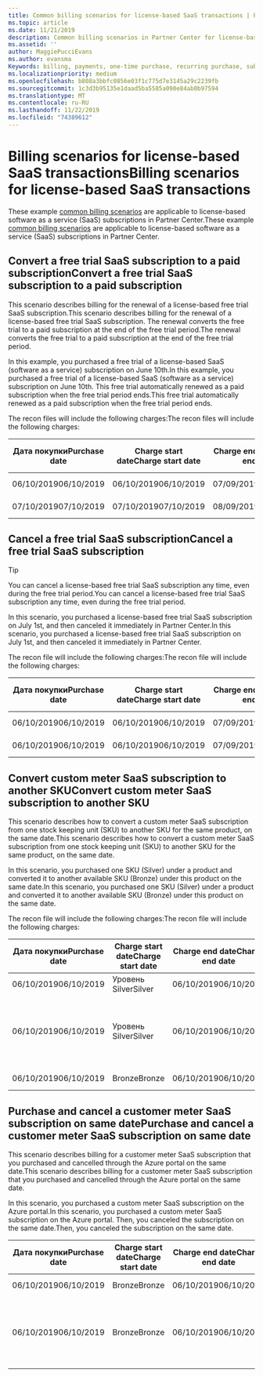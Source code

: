 ```yaml
---
title: Common billing scenarios for license-based SaaS transactions | Partner Center
ms.topic: article
ms.date: 11/21/2019
description: Common billing scenarios in Partner Center for license-based SaaS transactions.
ms.assetid: ''
author: MaggiePucciEvans
ms.author: evansma
Keywords: billing, payments, one-time purchase, recurring purchase, subscriptions, seats
ms.localizationpriority: medium
ms.openlocfilehash: b808a3bbfc0856e03f1c775d7e3145a29c2239fb
ms.sourcegitcommit: 1c3d3b95135e1daad5ba5585a090e84ab0b97594
ms.translationtype: MT
ms.contentlocale: ru-RU
ms.lasthandoff: 11/22/2019
ms.locfileid: "74389612"
---
```

# <a name="billing-scenarios-for-license-based-saas-transactions"></a><span data-ttu-id="abb61-104">Billing scenarios for license-based SaaS transactions</span><span class="sxs-lookup"><span data-stu-id="abb61-104">Billing scenarios for license-based SaaS transactions</span></span>

<span data-ttu-id="abb61-105">These example [common billing scenarios](common-billing-scenarios.md) are applicable to license-based software as a service (SaaS) subscriptions in Partner Center.</span><span class="sxs-lookup"><span data-stu-id="abb61-105">These example [common billing scenarios](common-billing-scenarios.md) are applicable to license-based software as a service (SaaS) subscriptions in Partner Center.</span></span>

## <a name="convert-a-free-trial-saas-subscription-to-a-paid-subscription"></a><span data-ttu-id="abb61-106">Convert a free trial SaaS subscription to a paid subscription</span><span class="sxs-lookup"><span data-stu-id="abb61-106">Convert a free trial SaaS subscription to a paid subscription</span></span>

<span data-ttu-id="abb61-107">This scenario describes billing for the renewal of a license-based free trial SaaS subscription.</span><span class="sxs-lookup"><span data-stu-id="abb61-107">This scenario describes billing for the renewal of a license-based free trial SaaS subscription.</span></span> <span data-ttu-id="abb61-108">The renewal converts the free trial to a paid subscription at the end of the free trial period.</span><span class="sxs-lookup"><span data-stu-id="abb61-108">The renewal converts the free trial to a paid subscription at the end of the free trial period.</span></span>

<span data-ttu-id="abb61-109">In this example, you purchased a free trial of a license-based SaaS (software as a service) subscription on June 10th.</span><span class="sxs-lookup"><span data-stu-id="abb61-109">In this example, you purchased a free trial of a license-based SaaS (software as a service) subscription on June 10th.</span></span> <span data-ttu-id="abb61-110">This free trial automatically renewed as a paid subscription when the free trial period ends.</span><span class="sxs-lookup"><span data-stu-id="abb61-110">This free trial automatically renewed as a paid subscription when the free trial period ends.</span></span>

<span data-ttu-id="abb61-111">The recon files will include the following charges:</span><span class="sxs-lookup"><span data-stu-id="abb61-111">The recon files will include the following charges:</span></span>

| <span data-ttu-id="abb61-112">Дата покупки</span><span class="sxs-lookup"><span data-stu-id="abb61-112">Purchase date</span></span> | <span data-ttu-id="abb61-113">Charge start date</span><span class="sxs-lookup"><span data-stu-id="abb61-113">Charge start date</span></span> | <span data-ttu-id="abb61-114">Charge end date</span><span class="sxs-lookup"><span data-stu-id="abb61-114">Charge end date</span></span> | <span data-ttu-id="abb61-115">Цена за единицу</span><span class="sxs-lookup"><span data-stu-id="abb61-115">Unit price</span></span> | <span data-ttu-id="abb61-116">Unit quantity</span><span class="sxs-lookup"><span data-stu-id="abb61-116">Unit quantity</span></span> | <span data-ttu-id="abb61-117">Total amount</span><span class="sxs-lookup"><span data-stu-id="abb61-117">Total amount</span></span> | <span data-ttu-id="abb61-118">Тип оплаты</span><span class="sxs-lookup"><span data-stu-id="abb61-118">Charge type</span></span> | <span data-ttu-id="abb61-119">Subscription description</span><span class="sxs-lookup"><span data-stu-id="abb61-119">Subscription description</span></span> |
| ------------- | ----------------- | --------------- | ---------- | ------------- | ------------ | ----------- | ----------------- |
| <span data-ttu-id="abb61-120">06/10/2019</span><span class="sxs-lookup"><span data-stu-id="abb61-120">06/10/2019</span></span> | <span data-ttu-id="abb61-121">06/10/2019</span><span class="sxs-lookup"><span data-stu-id="abb61-121">06/10/2019</span></span> | <span data-ttu-id="abb61-122">07/09/2019</span><span class="sxs-lookup"><span data-stu-id="abb61-122">07/09/2019</span></span> | <span data-ttu-id="abb61-123">0 долл. США</span><span class="sxs-lookup"><span data-stu-id="abb61-123">$0</span></span> | <span data-ttu-id="abb61-124">1</span><span class="sxs-lookup"><span data-stu-id="abb61-124">1</span></span> | <span data-ttu-id="abb61-125">0 долл. США</span><span class="sxs-lookup"><span data-stu-id="abb61-125">$0</span></span> | <span data-ttu-id="abb61-126">Новый</span><span class="sxs-lookup"><span data-stu-id="abb61-126">New</span></span> | <span data-ttu-id="abb61-127">Бесплатная пробная версия</span><span class="sxs-lookup"><span data-stu-id="abb61-127">Free trial</span></span> |
| <span data-ttu-id="abb61-128">07/10/2019</span><span class="sxs-lookup"><span data-stu-id="abb61-128">07/10/2019</span></span> | <span data-ttu-id="abb61-129">07/10/2019</span><span class="sxs-lookup"><span data-stu-id="abb61-129">07/10/2019</span></span> | <span data-ttu-id="abb61-130">08/09/2019</span><span class="sxs-lookup"><span data-stu-id="abb61-130">08/09/2019</span></span> | <span data-ttu-id="abb61-131">2 долл. США</span><span class="sxs-lookup"><span data-stu-id="abb61-131">$2</span></span> | <span data-ttu-id="abb61-132">1</span><span class="sxs-lookup"><span data-stu-id="abb61-132">1</span></span> | <span data-ttu-id="abb61-133">2 долл. США</span><span class="sxs-lookup"><span data-stu-id="abb61-133">$2</span></span> | <span data-ttu-id="abb61-134">"Продлить"</span><span class="sxs-lookup"><span data-stu-id="abb61-134">Renew</span></span> | <span data-ttu-id="abb61-135">Paid subscription</span><span class="sxs-lookup"><span data-stu-id="abb61-135">Paid subscription</span></span> |

## <a name="cancel-a-free-trial-saas-subscription"></a><span data-ttu-id="abb61-136">Cancel a free trial SaaS subscription</span><span class="sxs-lookup"><span data-stu-id="abb61-136">Cancel a free trial SaaS subscription</span></span>

> [!TIP]
> <span data-ttu-id="abb61-137">You can cancel a license-based free trial SaaS subscription any time, even during the free trial period.</span><span class="sxs-lookup"><span data-stu-id="abb61-137">You can cancel a license-based free trial SaaS subscription any time, even during the free trial period.</span></span>

<span data-ttu-id="abb61-138">In this scenario, you purchased a license-based free trial SaaS subscription on July 1st, and then canceled it immediately in Partner Center.</span><span class="sxs-lookup"><span data-stu-id="abb61-138">In this scenario, you purchased a license-based free trial SaaS subscription on July 1st, and then canceled it immediately in Partner Center.</span></span> 

<span data-ttu-id="abb61-139">The recon file will include the following charges:</span><span class="sxs-lookup"><span data-stu-id="abb61-139">The recon file will include the following charges:</span></span>

| <span data-ttu-id="abb61-140">Дата покупки</span><span class="sxs-lookup"><span data-stu-id="abb61-140">Purchase date</span></span> | <span data-ttu-id="abb61-141">Charge start date</span><span class="sxs-lookup"><span data-stu-id="abb61-141">Charge start date</span></span> | <span data-ttu-id="abb61-142">Charge end date</span><span class="sxs-lookup"><span data-stu-id="abb61-142">Charge end date</span></span> | <span data-ttu-id="abb61-143">Цена за единицу</span><span class="sxs-lookup"><span data-stu-id="abb61-143">Unit price</span></span> | <span data-ttu-id="abb61-144">Unit quantity</span><span class="sxs-lookup"><span data-stu-id="abb61-144">Unit quantity</span></span> | <span data-ttu-id="abb61-145">Total amount</span><span class="sxs-lookup"><span data-stu-id="abb61-145">Total amount</span></span> | <span data-ttu-id="abb61-146">Тип оплаты</span><span class="sxs-lookup"><span data-stu-id="abb61-146">Charge type</span></span> | <span data-ttu-id="abb61-147">Subscription description</span><span class="sxs-lookup"><span data-stu-id="abb61-147">Subscription description</span></span> |
| ------------- | ----------------- | --------------- | ---------- | ------------- | ------------ | ----------- | ----------------- |
| <span data-ttu-id="abb61-148">06/10/2019</span><span class="sxs-lookup"><span data-stu-id="abb61-148">06/10/2019</span></span> | <span data-ttu-id="abb61-149">06/10/2019</span><span class="sxs-lookup"><span data-stu-id="abb61-149">06/10/2019</span></span> | <span data-ttu-id="abb61-150">07/09/2019</span><span class="sxs-lookup"><span data-stu-id="abb61-150">07/09/2019</span></span> | <span data-ttu-id="abb61-151">0 долл. США</span><span class="sxs-lookup"><span data-stu-id="abb61-151">$0</span></span> | <span data-ttu-id="abb61-152">11</span><span class="sxs-lookup"><span data-stu-id="abb61-152">11</span></span> | <span data-ttu-id="abb61-153">0 долл. США</span><span class="sxs-lookup"><span data-stu-id="abb61-153">$0</span></span> | <span data-ttu-id="abb61-154">Новый</span><span class="sxs-lookup"><span data-stu-id="abb61-154">New</span></span> | <span data-ttu-id="abb61-155">Бесплатная пробная версия</span><span class="sxs-lookup"><span data-stu-id="abb61-155">Free trial</span></span> |
| <span data-ttu-id="abb61-156">06/10/2019</span><span class="sxs-lookup"><span data-stu-id="abb61-156">06/10/2019</span></span> | <span data-ttu-id="abb61-157">06/10/2019</span><span class="sxs-lookup"><span data-stu-id="abb61-157">06/10/2019</span></span> | <span data-ttu-id="abb61-158">07/09/2019</span><span class="sxs-lookup"><span data-stu-id="abb61-158">07/09/2019</span></span> | <span data-ttu-id="abb61-159">0 долл. США</span><span class="sxs-lookup"><span data-stu-id="abb61-159">$0</span></span> | <span data-ttu-id="abb61-160">11</span><span class="sxs-lookup"><span data-stu-id="abb61-160">11</span></span> | <span data-ttu-id="abb61-161">0 долл. США</span><span class="sxs-lookup"><span data-stu-id="abb61-161">$0</span></span> | <span data-ttu-id="abb61-162">"Отмена"</span><span class="sxs-lookup"><span data-stu-id="abb61-162">Cancel</span></span> | <span data-ttu-id="abb61-163">Бесплатная пробная версия</span><span class="sxs-lookup"><span data-stu-id="abb61-163">Free trial</span></span> |

## <a name="convert-custom-meter-saas-subscription-to-another-sku"></a><span data-ttu-id="abb61-164">Convert custom meter SaaS subscription to another SKU</span><span class="sxs-lookup"><span data-stu-id="abb61-164">Convert custom meter SaaS subscription to another SKU</span></span>

<span data-ttu-id="abb61-165">This scenario describes how to convert a custom meter SaaS subscription from one stock keeping unit (SKU) to another SKU for the same product, on the same date.</span><span class="sxs-lookup"><span data-stu-id="abb61-165">This scenario describes how to convert a custom meter SaaS subscription from one stock keeping unit (SKU) to another SKU for the same product, on the same date.</span></span>

<span data-ttu-id="abb61-166">In this scenario, you purchased one SKU (Silver) under a product and converted it to another available SKU (Bronze) under this product on the same date.</span><span class="sxs-lookup"><span data-stu-id="abb61-166">In this scenario, you purchased one SKU (Silver) under a product and converted it to another available SKU (Bronze) under this product on the same date.</span></span>

<span data-ttu-id="abb61-167">The recon file will include the following charges:</span><span class="sxs-lookup"><span data-stu-id="abb61-167">The recon file will include the following charges:</span></span>

| <span data-ttu-id="abb61-168">Дата покупки</span><span class="sxs-lookup"><span data-stu-id="abb61-168">Purchase date</span></span> | <span data-ttu-id="abb61-169">Charge start date</span><span class="sxs-lookup"><span data-stu-id="abb61-169">Charge start date</span></span> | <span data-ttu-id="abb61-170">Charge end date</span><span class="sxs-lookup"><span data-stu-id="abb61-170">Charge end date</span></span> | <span data-ttu-id="abb61-171">Цена за единицу</span><span class="sxs-lookup"><span data-stu-id="abb61-171">Unit price</span></span> | <span data-ttu-id="abb61-172">Unit quantity</span><span class="sxs-lookup"><span data-stu-id="abb61-172">Unit quantity</span></span> | <span data-ttu-id="abb61-173">Total amount</span><span class="sxs-lookup"><span data-stu-id="abb61-173">Total amount</span></span> | <span data-ttu-id="abb61-174">Тип оплаты</span><span class="sxs-lookup"><span data-stu-id="abb61-174">Charge type</span></span> | <span data-ttu-id="abb61-175">Subscription description</span><span class="sxs-lookup"><span data-stu-id="abb61-175">Subscription description</span></span> |
| ------------- | ----------------- | --------------- | ---------- | ------------- | ------------ | ----------- | ----------------- |
| <span data-ttu-id="abb61-176">06/10/2019</span><span class="sxs-lookup"><span data-stu-id="abb61-176">06/10/2019</span></span> | <span data-ttu-id="abb61-177">Уровень Silver</span><span class="sxs-lookup"><span data-stu-id="abb61-177">Silver</span></span> | <span data-ttu-id="abb61-178">06/10/2019</span><span class="sxs-lookup"><span data-stu-id="abb61-178">06/10/2019</span></span> | <span data-ttu-id="abb61-179">06/10/2019</span><span class="sxs-lookup"><span data-stu-id="abb61-179">06/10/2019</span></span> | <span data-ttu-id="abb61-180">20 долл. США</span><span class="sxs-lookup"><span data-stu-id="abb61-180">$20</span></span> | <span data-ttu-id="abb61-181">1</span><span class="sxs-lookup"><span data-stu-id="abb61-181">1</span></span> | <span data-ttu-id="abb61-182">20 долл. США</span><span class="sxs-lookup"><span data-stu-id="abb61-182">$20</span></span> | <span data-ttu-id="abb61-183">Новый</span><span class="sxs-lookup"><span data-stu-id="abb61-183">New</span></span> | <span data-ttu-id="abb61-184">Custom meter SaaS subscription</span><span class="sxs-lookup"><span data-stu-id="abb61-184">Custom meter SaaS subscription</span></span> |
| <span data-ttu-id="abb61-185">06/10/2019</span><span class="sxs-lookup"><span data-stu-id="abb61-185">06/10/2019</span></span> | <span data-ttu-id="abb61-186">Уровень Silver</span><span class="sxs-lookup"><span data-stu-id="abb61-186">Silver</span></span> | <span data-ttu-id="abb61-187">06/10/2019</span><span class="sxs-lookup"><span data-stu-id="abb61-187">06/10/2019</span></span> | <span data-ttu-id="abb61-188">06/10/2019</span><span class="sxs-lookup"><span data-stu-id="abb61-188">06/10/2019</span></span> | <span data-ttu-id="abb61-189">20 долл. США</span><span class="sxs-lookup"><span data-stu-id="abb61-189">$20</span></span> | <span data-ttu-id="abb61-190">1</span><span class="sxs-lookup"><span data-stu-id="abb61-190">1</span></span> | <span data-ttu-id="abb61-191">-$20</span><span class="sxs-lookup"><span data-stu-id="abb61-191">-$20</span></span> | <span data-ttu-id="abb61-192">Преобразование</span><span class="sxs-lookup"><span data-stu-id="abb61-192">Convert</span></span> | <span data-ttu-id="abb61-193">Prorated rebill for custom meter SaaS subscription</span><span class="sxs-lookup"><span data-stu-id="abb61-193">Prorated rebill for custom meter SaaS subscription</span></span> |
| <span data-ttu-id="abb61-194">06/10/2019</span><span class="sxs-lookup"><span data-stu-id="abb61-194">06/10/2019</span></span> | <span data-ttu-id="abb61-195">Bronze</span><span class="sxs-lookup"><span data-stu-id="abb61-195">Bronze</span></span> | <span data-ttu-id="abb61-196">06/10/2019</span><span class="sxs-lookup"><span data-stu-id="abb61-196">06/10/2019</span></span> | <span data-ttu-id="abb61-197">06/10/2019</span><span class="sxs-lookup"><span data-stu-id="abb61-197">06/10/2019</span></span> | <span data-ttu-id="abb61-198">10 долл. США</span><span class="sxs-lookup"><span data-stu-id="abb61-198">$10</span></span> | <span data-ttu-id="abb61-199">1</span><span class="sxs-lookup"><span data-stu-id="abb61-199">1</span></span> | <span data-ttu-id="abb61-200">10 долл. США</span><span class="sxs-lookup"><span data-stu-id="abb61-200">$10</span></span> | <span data-ttu-id="abb61-201">Преобразование</span><span class="sxs-lookup"><span data-stu-id="abb61-201">Convert</span></span> | <span data-ttu-id="abb61-202">Custom meter SaaS subscription</span><span class="sxs-lookup"><span data-stu-id="abb61-202">Custom meter SaaS subscription</span></span> |

## <a name="purchase-and-cancel-a-customer-meter-saas-subscription-on-same-date"></a><span data-ttu-id="abb61-203">Purchase and cancel a customer meter SaaS subscription on same date</span><span class="sxs-lookup"><span data-stu-id="abb61-203">Purchase and cancel a customer meter SaaS subscription on same date</span></span>

<span data-ttu-id="abb61-204">This scenario describes billing for a customer meter SaaS subscription that you purchased and cancelled through the Azure portal on the same date.</span><span class="sxs-lookup"><span data-stu-id="abb61-204">This scenario describes billing for a customer meter SaaS subscription that you purchased and cancelled through the Azure portal on the same date.</span></span>

<span data-ttu-id="abb61-205">In this scenario, you purchased a custom meter SaaS subscription on the Azure portal.</span><span class="sxs-lookup"><span data-stu-id="abb61-205">In this scenario, you purchased a custom meter SaaS subscription on the Azure portal.</span></span> <span data-ttu-id="abb61-206">Then, you canceled the subscription on the same date.</span><span class="sxs-lookup"><span data-stu-id="abb61-206">Then, you canceled the subscription on the same date.</span></span>

| <span data-ttu-id="abb61-207">Дата покупки</span><span class="sxs-lookup"><span data-stu-id="abb61-207">Purchase date</span></span> | <span data-ttu-id="abb61-208">Charge start date</span><span class="sxs-lookup"><span data-stu-id="abb61-208">Charge start date</span></span> | <span data-ttu-id="abb61-209">Charge end date</span><span class="sxs-lookup"><span data-stu-id="abb61-209">Charge end date</span></span> | <span data-ttu-id="abb61-210">Цена за единицу</span><span class="sxs-lookup"><span data-stu-id="abb61-210">Unit price</span></span> | <span data-ttu-id="abb61-211">Unit quantity</span><span class="sxs-lookup"><span data-stu-id="abb61-211">Unit quantity</span></span> | <span data-ttu-id="abb61-212">Total amount</span><span class="sxs-lookup"><span data-stu-id="abb61-212">Total amount</span></span> | <span data-ttu-id="abb61-213">Тип оплаты</span><span class="sxs-lookup"><span data-stu-id="abb61-213">Charge type</span></span> | <span data-ttu-id="abb61-214">Subscription description</span><span class="sxs-lookup"><span data-stu-id="abb61-214">Subscription description</span></span> |
| ------------- | ----------------- | --------------- | ---------- | ------------- | ------------ | ----------- | ----------------- |
| <span data-ttu-id="abb61-215">06/10/2019</span><span class="sxs-lookup"><span data-stu-id="abb61-215">06/10/2019</span></span> | <span data-ttu-id="abb61-216">Bronze</span><span class="sxs-lookup"><span data-stu-id="abb61-216">Bronze</span></span> | <span data-ttu-id="abb61-217">06/10/2019</span><span class="sxs-lookup"><span data-stu-id="abb61-217">06/10/2019</span></span> | <span data-ttu-id="abb61-218">06/10/2019</span><span class="sxs-lookup"><span data-stu-id="abb61-218">06/10/2019</span></span> | <span data-ttu-id="abb61-219">10 долл. США</span><span class="sxs-lookup"><span data-stu-id="abb61-219">$10</span></span> | <span data-ttu-id="abb61-220">1</span><span class="sxs-lookup"><span data-stu-id="abb61-220">1</span></span> | <span data-ttu-id="abb61-221">10 долл. США</span><span class="sxs-lookup"><span data-stu-id="abb61-221">$10</span></span> | <span data-ttu-id="abb61-222">Новый</span><span class="sxs-lookup"><span data-stu-id="abb61-222">New</span></span> | <span data-ttu-id="abb61-223">Custom meter SaaS subscription</span><span class="sxs-lookup"><span data-stu-id="abb61-223">Custom meter SaaS subscription</span></span> |
| <span data-ttu-id="abb61-224">06/10/2019</span><span class="sxs-lookup"><span data-stu-id="abb61-224">06/10/2019</span></span> | <span data-ttu-id="abb61-225">Bronze</span><span class="sxs-lookup"><span data-stu-id="abb61-225">Bronze</span></span> | <span data-ttu-id="abb61-226">06/10/2019</span><span class="sxs-lookup"><span data-stu-id="abb61-226">06/10/2019</span></span> | <span data-ttu-id="abb61-227">06/10/2019</span><span class="sxs-lookup"><span data-stu-id="abb61-227">06/10/2019</span></span> | <span data-ttu-id="abb61-228">10 долл. США</span><span class="sxs-lookup"><span data-stu-id="abb61-228">$10</span></span> | <span data-ttu-id="abb61-229">1</span><span class="sxs-lookup"><span data-stu-id="abb61-229">1</span></span> | <span data-ttu-id="abb61-230">-$10</span><span class="sxs-lookup"><span data-stu-id="abb61-230">-$10</span></span> | <span data-ttu-id="abb61-231">CancelImmediate</span><span class="sxs-lookup"><span data-stu-id="abb61-231">CancelImmediate</span></span> | <span data-ttu-id="abb61-232">Custom meter SaaS subscription</span><span class="sxs-lookup"><span data-stu-id="abb61-232">Custom meter SaaS subscription</span></span> |
